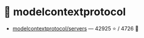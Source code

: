 # 👤 modelcontextprotocol

- [modelcontextprotocol/servers](https://github.com/modelcontextprotocol/servers) — 42925 ⭐️ / 4726 🍴
